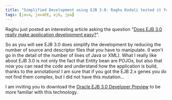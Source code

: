 ```yaml
---
title: "Simplified Development using EJB 3.0: Raghu Kodali tested it for us"
tags: [java, javaEE, ejb, jpa]
---
```

Raghu just posted an interesting article asking the question "[Does EJB 3.0 really make application development easy?](http://www.jroller.com/comments/raghukodali/Weblog/does_ejb_3_0_really)".

So as you will see EJB 3.0 does simplify the development by reducing the number of source and descriptor files that you have to manipulate. (I won't go in the detail of the number of lines of Java or XML). What I really like about EJB 3.0 is not only the fact that Entity bean are POJOs, but also that now you can read the code and understand how the application is build, thanks to the annotations! I am sure that if you got the EJB 2.x genes you do not find them complex, but I did not have this mutation...

I am inviting you to download the [Oracle EJB 3.0 Developer Preview](http://otn.oracle.com/ejb3) to be more familiar with this technology.

